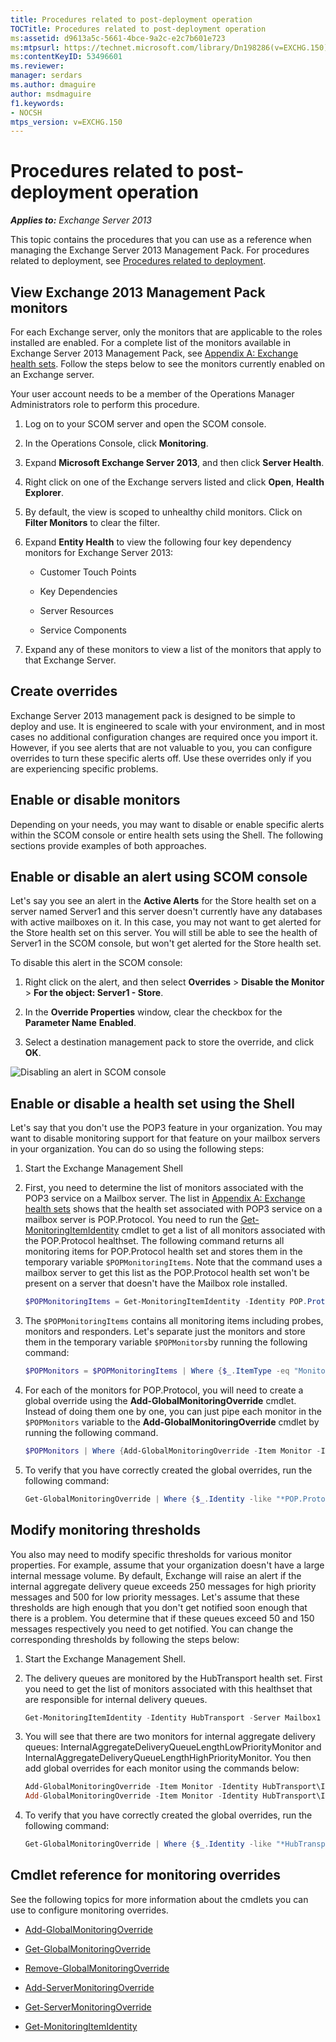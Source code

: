 ```yaml
---
title: Procedures related to post-deployment operation
TOCTitle: Procedures related to post-deployment operation
ms:assetid: d9613a5c-5661-4bce-9a2c-e2c7b601e723
ms:mtpsurl: https://technet.microsoft.com/library/Dn198286(v=EXCHG.150)
ms:contentKeyID: 53496601
ms.reviewer: 
manager: serdars
ms.author: dmaguire
author: msdmaguire
f1.keywords:
- NOCSH
mtps_version: v=EXCHG.150
---
```


# Procedures related to post-deployment operation

_**Applies to:** Exchange Server 2013_

This topic contains the procedures that you can use as a reference when managing the Exchange Server 2013 Management Pack. For procedures related to deployment, see [Procedures related to deployment](procedures-related-to-deployment.md).

## View Exchange 2013 Management Pack monitors

For each Exchange server, only the monitors that are applicable to the roles installed are enabled. For a complete list of the monitors available in Exchange Server 2013 Management Pack, see [Appendix A: Exchange health sets](appendix-a-exchange-health-sets.md). Follow the steps below to see the monitors currently enabled on an Exchange server.

Your user account needs to be a member of the Operations Manager Administrators role to perform this procedure.

1. Log on to your SCOM server and open the SCOM console.

2. In the Operations Console, click **Monitoring**.

3. Expand **Microsoft Exchange Server 2013**, and then click **Server Health**.

4. Right click on one of the Exchange servers listed and click **Open**, **Health Explorer**.

5. By default, the view is scoped to unhealthy child monitors. Click on **Filter Monitors** to clear the filter.

6. Expand **Entity Health** to view the following four key dependency monitors for Exchange Server 2013:

   - Customer Touch Points

   - Key Dependencies

   - Server Resources

   - Service Components

7. Expand any of these monitors to view a list of the monitors that apply to that Exchange Server.

## Create overrides

Exchange Server 2013 management pack is designed to be simple to deploy and use. It is engineered to scale with your environment, and in most cases no additional configuration changes are required once you import it. However, if you see alerts that are not valuable to you, you can configure overrides to turn these specific alerts off. Use these overrides only if you are experiencing specific problems.

## Enable or disable monitors

Depending on your needs, you may want to disable or enable specific alerts within the SCOM console or entire health sets using the Shell. The following sections provide examples of both approaches.

## Enable or disable an alert using SCOM console

Let's say you see an alert in the **Active Alerts** for the Store health set on a server named Server1 and this server doesn't currently have any databases with active mailboxes on it. In this case, you may not want to get alerted for the Store health set on this server. You will still be able to see the health of Server1 in the SCOM console, but won't get alerted for the Store health set.

To disable this alert in the SCOM console:

1. Right click on the alert, and then select **Overrides** \> **Disable the Monitor** \> **For the object: Server1 - Store**.

2. In the **Override Properties** window, clear the checkbox for the **Parameter Name** **Enabled**.

3. Select a destination management pack to store the override, and click **OK**.

![Disabling an alert in SCOM console](images/Dn198286.1c4f15b5-4978-4442-b26b-cc65ba577c9c(EXCHG.150).png "Disabling an alert in SCOM console")

## Enable or disable a health set using the Shell

Let's say that you don't use the POP3 feature in your organization. You may want to disable monitoring support for that feature on your mailbox servers in your organization. You can do so using the following steps:

1. Start the Exchange Management Shell

2. First, you need to determine the list of monitors associated with the POP3 service on a Mailbox server. The list in [Appendix A: Exchange health sets](appendix-a-exchange-health-sets.md) shows that the health set associated with POP3 service on a mailbox server is POP.Protocol. You need to run the [Get-MonitoringItemIdentity](/powershell/module/exchange/Get-MonitoringItemIdentity) cmdlet to get a list of all monitors associated with the POP.Protocol healthset. The following command returns all monitoring items for POP.Protocol health set and stores them in the temporary variable `$POPMonitoringItems`. Note that the command uses a mailbox server to get this list as the POP.Protocol health set won't be present on a server that doesn't have the Mailbox role installed.

   ```powershell
   $POPMonitoringItems = Get-MonitoringItemIdentity -Identity POP.Protocol -Server Mailbox1
   ```

3. The `$POPMonitoringItems` contains all monitoring items including probes, monitors and responders. Let's separate just the monitors and store them in the temporary variable `$POPMonitors`by running the following command:

   ```powershell
   $POPMonitors = $POPMonitoringItems | Where {$_.ItemType -eq "Monitor"}
   ```

4. For each of the monitors for POP.Protocol, you will need to create a global override using the **Add-GlobalMonitoringOverride** cmdlet. Instead of doing them one by one, you can just pipe each monitor in the `$POPMonitors` variable to the **Add-GlobalMonitoringOverride** cmdlet by running the following command.

   ```powershell
   $POPMonitors | Where {Add-GlobalMonitoringOverride -Item Monitor -Identity $($_.HealthSetName+"\"+$_.Name) -PropertyName Enabled -PropertyValue 0 -Duration 60
   ```

5. To verify that you have correctly created the global overrides, run the following command:

   ```powershell
   Get-GlobalMonitoringOverride | Where {$_.Identity -like "*POP.Protocol*"} | Format-Table Identity, ItemType, PropertyName, PropertyValue
   ```

## Modify monitoring thresholds

You also may need to modify specific thresholds for various monitor properties. For example, assume that your organization doesn't have a large internal message volume. By default, Exchange will raise an alert if the internal aggregate delivery queue exceeds 250 messages for high priority messages and 500 for low priority messages. Let's assume that these thresholds are high enough that you don't get notified soon enough that there is a problem. You determine that if these queues exceed 50 and 150 messages respectively you need to get notified. You can change the corresponding thresholds by following the steps below:

1. Start the Exchange Management Shell.

2. The delivery queues are monitored by the HubTransport health set. First you need to get the list of monitors associated with this healthset that are responsible for internal delivery queues.

   ```powershell
   Get-MonitoringItemIdentity -Identity HubTransport -Server Mailbox1 | Where {$_.Name -like "*InternalAggregateDeliveryQueue*" -and $_.ItemType -eq "Monitor"} | Format-Table Name
   ```

3. You will see that there are two monitors for internal aggregate delivery queues: InternalAggregateDeliveryQueueLengthLowPriorityMonitor and InternalAggregateDeliveryQueueLengthHighPriorityMonitor. You then add global overrides for each monitor using the commands below:

   ```powershell
   Add-GlobalMonitoringOverride -Item Monitor -Identity HubTransport\InternalAggregateDeliveryQueueLengthLowPriorityMonitor -PropertyName MonitoringThreshold -PropertyValue 150 -Duration 60
   Add-GlobalMonitoringOverride -Item Monitor -Identity HubTransport\InternalAggregateDeliveryQueueLengthHighPriorityMonitor -PropertyName MonitoringThreshold -PropertyValue 50 -Duration 60
   ```

4. To verify that you have correctly created the global overrides, run the following command:

   ```powershell
   Get-GlobalMonitoringOverride | Where {$_.Identity -like "*HubTransport*"} | Format-Table Identity, ItemType, PropertyName, PropertyValue
   ```

## Cmdlet reference for monitoring overrides

See the following topics for more information about the cmdlets you can use to configure monitoring overrides.

- [Add-GlobalMonitoringOverride](/powershell/module/exchange/Add-GlobalMonitoringOverride)

- [Get-GlobalMonitoringOverride](/powershell/module/exchange/Get-GlobalMonitoringOverride5)

- [Remove-GlobalMonitoringOverride](/powershell/module/exchange/Remove-GlobalMonitoringOverride)

- [Add-ServerMonitoringOverride](/powershell/module/exchange/Add-ServerMonitoringOverride)

- [Get-ServerMonitoringOverride](/powershell/module/exchange/Get-ServerMonitoringOverride)

- [Get-MonitoringItemIdentity](/powershell/module/exchange/get-monitoringitemidentity)